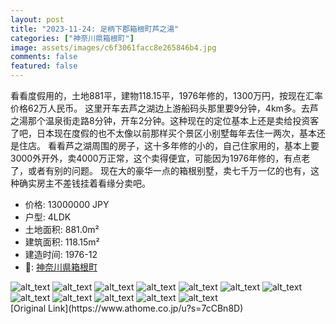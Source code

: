 ```yaml
---
layout: post
title: "2023-11-24: 足柄下郡箱根町芦之湯"
categories: ["神奈川県箱根町"]
image: assets/images/c6f3061facc8e265846b4.jpg
comments: false
featured: false
---
```

<p>看看度假用的，土地881平，建物118.15平，1976年修的，1300万円，按现在汇率价格62万人民币。
这里开车去芦之湖边上游船码头那里要9分钟，4km多。去芦之湯那个温泉街走路8分钟，开车2分钟。这种现在的定位基本上还是卖给投资客了吧，日本现在度假的也不太像以前那样买个景区小别墅每年去住一两次，基本还是住店。
看看芦之湖周围的房子，这十多年修的小的，自己住家用的，基本上要3000外开外，卖4000万正常，这个卖得便宜，可能因为1976年修的，有点老了，或者有别的问题。
现在大的豪华一点的箱根别墅，卖七千万一亿的也有，这种确实房主不差钱挂着看缘分卖吧。</p>

* 价格: 13000000 JPY
* 户型: 4LDK
* 土地面积: 881.0m²
* 建筑面积: 118.15m²
* 建造时间: 1976-12
* 📍: [神奈川県箱根町](https://www.google.com/maps/search/?api=1&query=35.22394280568558%2C139.04339411852416)

<div class="scroll-container"><img src="/assets/images/d6222ee07ab2244c862f5.jpg" alt="alt_text"/>
<img src="/assets/images/46171222e61387efabf1b.jpg" alt="alt_text"/>
<img src="/assets/images/3bdd4a4b4eaa507ed7b16.jpg" alt="alt_text"/>
<img src="/assets/images/9580aa034c5a75c8cd961.jpg" alt="alt_text"/>
<img src="/assets/images/874f7c64ad4efc250a7b5.jpg" alt="alt_text"/>
<img src="/assets/images/7adfa47f27a9655b72a72.jpg" alt="alt_text"/>
<img src="/assets/images/cc0d8fd6b77c5007c9c81.jpg" alt="alt_text"/>
<img src="/assets/images/575dfcb708df49f7d1bff.jpg" alt="alt_text"/>
<img src="/assets/images/91483666329717053059b.jpg" alt="alt_text"/>
<img src="/assets/images/e91d0b01285b27aa38f5f.jpg" alt="alt_text"/>
<img src="/assets/images/10c591043ab7f9ea6a123.jpg" alt="alt_text"/>
<img src="/assets/images/f374eef66b22d50e3d682.jpg" alt="alt_text"/></div>
[Original Link](https://www.athome.co.jp/u?s=7cCBn8D)